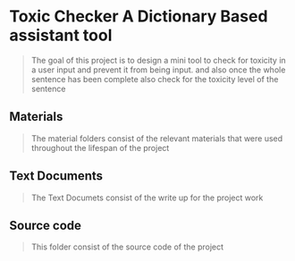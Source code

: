 # Toxic Checker A Dictionary Based assistant tool
> The goal of this project is to design a mini tool to check for toxicity in a user input and prevent it from being input. and also once the whole sentence has been complete also check for the toxicity level of the sentence

## Materials
> The material folders consist of the relevant materials that were used throughout the lifespan of the project

## Text Documents
> The Text Documets consist of the write up for the project work

## Source code
> This folder consist of the source code of the project